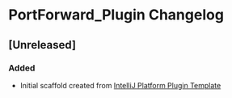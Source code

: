 <!-- Keep a Changelog guide -> https://keepachangelog.com -->

# PortForward_Plugin Changelog

## [Unreleased]
### Added
- Initial scaffold created from [IntelliJ Platform Plugin Template](https://github.com/JetBrains/intellij-platform-plugin-template)
